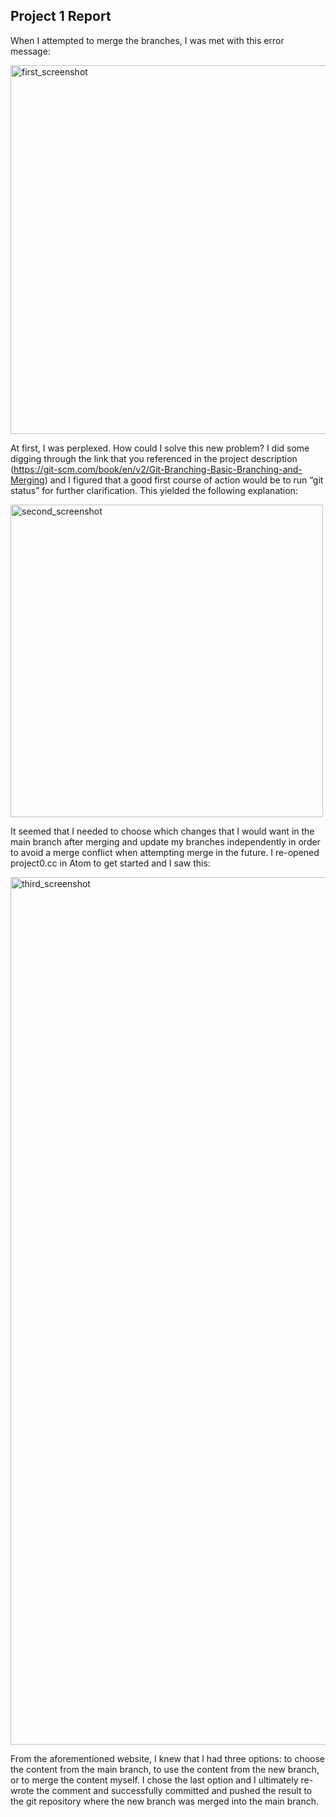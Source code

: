 ## Project 1 Report
When I attempted to merge the branches, I was met with this error message:

<img width="590" alt="first_screenshot" src="https://user-images.githubusercontent.com/112425813/189334390-8e49a176-7a0d-4074-9862-9e074a999528.png">

At first, I was perplexed. How could I solve this new problem? I did some digging through the link that you referenced in the project description (https://git-scm.com/book/en/v2/Git-Branching-Basic-Branching-and-Merging) and I figured that a good first course of action would be to run “git status” for further clarification. This yielded the following explanation:
 
<img width="500" alt="second_screenshot" src="https://user-images.githubusercontent.com/112425813/189334605-98dace8e-4073-44b3-9bbe-d22855b3fd1b.png">

It seemed that I needed to choose which changes that I would want in the main branch after merging and update my branches independently in order to avoid a merge conflict when attempting merge in the future. I re-opened project0.cc in Atom to get started and I saw this:

<img width="1388" alt="third_screenshot" src="https://user-images.githubusercontent.com/112425813/189334644-9afa54cd-c098-43e1-93bd-947fff5e21ee.png">

From the aforementioned website, I knew that I had three options: to choose the content from the main branch, to use the content from the new branch, or to merge the content myself. I chose the last option and I ultimately re-wrote the comment and successfully committed and pushed the result to the git repository where the new branch was merged into the main branch.
